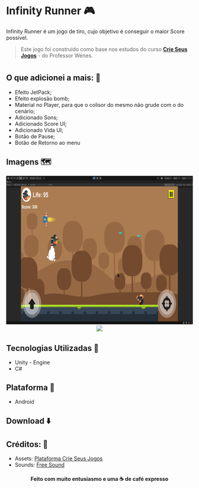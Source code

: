 # Infinity Runner 🎮

Infinity Runner é um jogo de tiro, cujo objetivo é conseguir o maior Score possível.

> Este jogo foi construido como base nos estudos do curso [**Crie Seus Jogos**](https://www.crieseusjogos.com.br/) - do Professor Wenes. 
#
## O que adicionei a mais: 📌
- Efeito JetPack;
- Efeito explosão bomb;
- Material no Player, para que o colisor do mesmo não grude com o do cenário;
- Adicionado Sons;
- Adicionado Score UI;
- Adicionado Vida UI;
- Botão de Pause;
- Botão de Retorno ao menu

## Imagens 🗺️
<div align="center">
  <img src="https://github.com/pierrecampos/infinityRunner/blob/master/Img1.png" height="400px" />
  <img src="https://github.com/pierrecampos/infinityRunner/blob/master/Img2.gif" height="400px"/>
 </div>

## Tecnologias Utilizadas 🤖
- Unity - Engine
- C#

## Plataforma 🎈
- Android

## Download ⬇️

## Créditos: 📣
- Assets: [Plataforma Crie Seus Jogos](https://www.crieseusjogos.com.br/)
- Sounds: [Free Sound](https://freesound.org/)

<h4 align="center"><b>Feito com muito entusiasmo  e uma ☕ de café expresso</b></h4>




